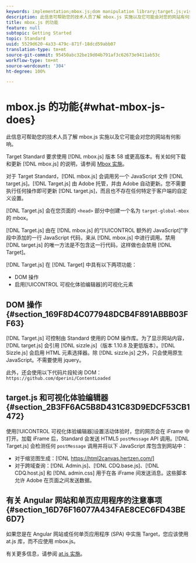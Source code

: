 ```yaml
---
keywords: implementation;mbox.js;dom manipulation library;target.js;visual experience composer;iframe;angular sites;single page applications;single page app;SPA
description: 此信息可帮助您的技术人员了解 mbox.js 实施以及它可能会对您的网站有何影响。
title: mbox.js 的功能
feature: null
subtopic: Getting Started
topic: Standard
uuid: 5529d620-4a33-479c-871f-18dcd59abb07
translation-type: tm+mt
source-git-commit: 95450abc32be19d04b791af3c62673e9411ab53c
workflow-type: tm+mt
source-wordcount: '304'
ht-degree: 100%

---
```



# mbox.js 的功能{#what-mbox-js-does}

此信息可帮助您的技术人员了解 mbox.js 实施以及它可能会对您的网站有何影响。

Target Standard 要求使用 [!DNL mbox.js] 版本 58 或更高版本。有关如何下载和更新 [!DNL mbox.js] 的说明，请参阅 [Mbox 实施](/help/c-implementing-target/c-implementing-target-for-client-side-web/t-mbox-download/mbox-download.md#task_4EAE26BB84FD4E1D858F411AEDF4B420)。

对于 Target Standard，[!DNL mbox.js] 会调用另一个 JavaScript 文件 [!DNL target.js]。[!DNL Target.js] 由 Adobe 托管，并由 Adobe 自动更新。您不需要执行任何操作即可更新 [!DNL target.js]，而且也不存在任何特定于客户端的自定义设置。

[!DNL Target.js] 会在您页面的 `<head>` 部分中创建一个名为 `target-global-mbox` 的 mbox。

[!DNL Target.js] 由在 [!DNL mbox.js] 的“[!UICONTROL 额外的 JavaScript]”字段中添加的一行 JavaScript 代码，来从 [!DNL mbox.js] 中进行调用。禁用 [!DNL target.js] 的唯一方法是不包含这一行代码，这样做也会禁用 [!DNL Target]。

[!DNL Target.js] 在 [!DNL Target] 中具有以下两项功能：

* DOM 操作
* 启用[!UICONTROL 可视化体验编辑器]的可视化元素

## DOM 操作 {#section_169F8D4C077948DCB4F891ABBB03FF63}

[!DNL Target.js] 可控制由 Standard 使用的 DOM 操作库。为了显示网站内容，[!DNL target.js] 会引用 [!DNL sizzle.js]（版本 1.10.8 及更低版本）。[!DNL Sizzle.js] 会启用 HTML 元素选择器。除 [!DNL sizzle.js] 之外，只会使用原生 JavaScript。不需要使用 jquery。

此外，还会使用以下代码片段轮询 DOM：
`https://github.com/dperini/ContentLoaded`

## target.js 和可视化体验编辑器 {#section_2B3FF6AC5B8D431C83D9EDCF53CB1472}

使用[!UICONTROL 可视化体验编辑器]设置活动体验时，您的网页会在 iFrame 中打开。加载 iFrame 后，Standard 会发送 HTML5 `postMessage` API 调用。[!DNL Target.js] 会检测任何 `postMessage` 调用并将以下 JavaScript 库包含到网站中：

* 对于缩览图生成：[!DNL https://html2canvas.hertzen.com/]
* 对于跨域查询：[!DNL Admin.js]、[!DNL CDQ.base.js]、[!DNL CDQ.host.js] 和 [!DNL admin.css] 用于在各 iFrame 间发送消息。这些脚本允许 Adobe 在页面之间发送数据。

## 有关 Angular 网站和单页应用程序的注意事项 {#section_16D76F16077A434FAE8CEC6FD43BE6D7}

如果您是在 Angular 网站或任何单页应用程序 (SPA) 中实施 Target，您应该使用 at.js 库，而不应使用 mbox.js。

有关更多信息，请参阅 [at.js 实施](/help/c-implementing-target/c-implementing-target-for-client-side-web/t-mbox-download/c-target-atjs-implementation/target-atjs-implementation.md#concept_8AC8D169E02944B1A547A0CAD97EAC17)。
